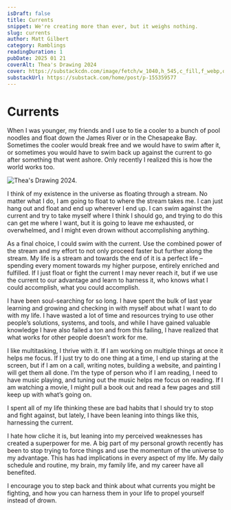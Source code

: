 ```yaml
---
isDraft: false
title: Currents
snippet: We're creating more than ever, but it weighs nothing.
slug: currents
author: Matt Gilbert 
category: Ramblings
readingDuration: 1
pubDate: 2025 01 21
coverAlt: Thea's Drawing 2024
cover: https://substackcdn.com/image/fetch/w_1040,h_545,c_fill,f_webp,q_auto:good,fl_progressive:steep,g_auto/https%3A%2F%2Fsubstack-post-media.s3.amazonaws.com%2Fpublic%2Fimages%2F262db643-d3ed-4d23-956f-f43a3b254b20_1920x2560.jpeg
substackUrl: https://substack.com/home/post/p-155359577
---
```


# Currents
When I was younger, my friends and I use to tie a cooler to a bunch of pool noodles and float down the James River or in the Chesapeake Bay. Sometimes the cooler would break free and we would have to swim after it, or sometimes you would have to swim back up against the current to go after something that went ashore. Only recently I realized this is how the world works too.

![Thea's Drawing 2024.](https://substackcdn.com/image/fetch/w_1040,h_545,c_fill,f_webp,q_auto:good,fl_progressive:steep,g_auto/https%3A%2F%2Fsubstack-post-media.s3.amazonaws.com%2Fpublic%2Fimages%2F262db643-d3ed-4d23-956f-f43a3b254b20_1920x2560.jpeg)

I think of my existence in the universe as floating through a stream. No matter what I do, I am going to float to where the stream takes me. I can just hang out and float and end up wherever I end up. I can swim against the current and try to take myself where I think I should go, and trying to do this can get me where I want, but it is going to leave me exhausted, or overwhelmed, and I might even drown without accomplishing anything.

As a final choice, I could swim with the current. Use the combined power of the stream and my effort to not only proceed faster but further along the stream. My life is a stream and towards the end of it is a perfect life – spending every moment towards my higher purpose, entirely enriched and fulfilled. If I just float or fight the current I may never reach it, but if we use the current to our advantage and learn to harness it, who knows what I could accomplish, what you could accomplish.

I have been soul-searching for so long. I have spent the bulk of last year learning and growing and checking in with myself about what I want to do with my life. I have wasted a lot of time and resources trying to use other people’s solutions, systems, and tools, and while I have gained valuable knowledge I have also failed a ton and from this failing, I have realized that what works for other people doesn’t work for me.

I like multitasking, I thrive with it. If I am working on multiple things at once it helps me focus. If I just try to do one thing at a time, I end up staring at the screen, but if I am on a call, writing notes, building a website, and painting I will get them all done. I’m the type of person who if I am reading, I need to have music playing, and tuning out the music helps me focus on reading. If I am watching a movie, I might pull a book out and read a few pages and still keep up with what’s going on.

I spent all of my life thinking these are bad habits that I should try to stop and fight against, but lately, I have been leaning into things like this, harnessing the current.

I hate how cliche it is, but leaning into my perceived weaknesses has created a superpower for me. A big part of my personal growth recently has been to stop trying to force things and use the momentum of the universe to my advantage. This has had implications in every aspect of my life. My daily schedule and routine, my brain, my family life, and my career have all benefited.

I encourage you to step back and think about what currents you might be fighting, and how you can harness them in your life to propel yourself instead of drown.